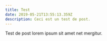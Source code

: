 ```yaml
---
title: Test
date: 2019-05-21T13:55:13.359Z
description: Ceci est un test de post.
---
```

Test de post lorem ipsum sit amet net mergitur.
